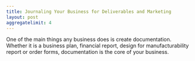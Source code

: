 ```yaml
---
title: Journaling Your Business for Deliverables and Marketing
layout: post
aggregatelimit: 4
---
```


One of the main things any business does is create documentation. Whether it is a business plan, financial report, design for manufacturability report or order forms, documentation is the core of your business.